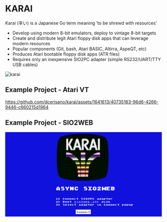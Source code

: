 # KARAI
Karai (辛い) is a Japanese Go term meaning 'to be shrewd with resources'
- Develop using modern 8-bit emulators, deploy to vintage 8-bit targets
- Create and distribute legit Atari floppy disk apps that can leverage modern resources
- Popular components (Git, bash, Atari BASIC, Altirra, AspeQT, etc)
- Produces Atari bootable floppy disk apps (ATR files)
- Requires only an inexpensive SIO2PC adapter (simple RS232/UART/TTY USB cables)
  
![karai](https://github.com/dcerisano/karai/assets/1641613/1f602def-538b-4d05-983c-eb5dc013aee8)



## Example Project - Atari VT
https://github.com/dcerisano/karai/assets/1641613/40735183-96d6-4266-9446-c660215d1964


## Example Project - SIO2WEB
[<img src="sio2web/sio2web.jpg">](https://dcerisano.github.io/sio2web.html)























  


